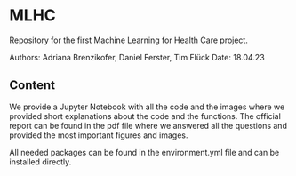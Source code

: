 # MLHC
Repository for the first Machine Learning for Health Care project.

Authors: Adriana Brenzikofer, Daniel Ferster, Tim Flück
Date: 18.04.23

## Content

We provide a Jupyter Notebook with all the code and the images where we provided short explanations about the code and the functions. 
The official report can be found in the pdf file where we answered all the questions and provided the most important figures and images.

All needed packages can be found in the environment.yml file and can be installed directly.
